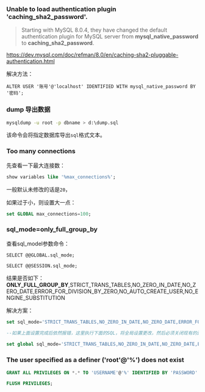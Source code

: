 ### Unable to load authentication plugin 'caching_sha2_password'.


>Starting with MySQL 8.0.4, they have changed the default authentication plugin for MySQL server from **mysql_native_password** to **caching_sha2_password**.

https://dev.mysql.com/doc/refman/8.0/en/caching-sha2-pluggable-authentication.html

解决方法：

```
ALTER USER '账号'@'localhost' IDENTIFIED WITH mysql_native_password BY '密码';
```



### dump 导出数据

```bash
mysqldump -u root -p dbname > d:\dump.sql
```

该命令会将指定数据库导出`sql`格式文本。



### Too many connections

先查看一下最大连接数：

```sql
show variables like '%max_connections%';
```

一般默认未修改的话是`20`，

如果过于小，则设置大一点：

```sql
set GLOBAL max_connections=100;
```





### sql_mode=only_full_group_by

查看sql_model参数命令：

```
SELECT @@GLOBAL.sql_mode;

SELECT @@SESSION.sql_mode;
```

结果是否如下：
**ONLY_FULL_GROUP_BY**,STRICT_TRANS_TABLES,NO_ZERO_IN_DATE,NO_ZERO_DATE,ERROR_FOR_DIVISION_BY_ZERO,NO_AUTO_CREATE_USER,NO_ENGINE_SUBSTITUTION

解决方案：
```sql
set sql_mode='STRICT_TRANS_TABLES,NO_ZERO_IN_DATE,NO_ZERO_DATE,ERROR_FOR_DIVISION_BY_ZERO,NO_AUTO_CREATE_USER,NO_ENGINE_SUBSTITUTION';

--如果上面设置完成后依然报错，这里执行下面的SQL，将全局设置更改，然后必须关闭现有的连接，重新打开连接后查询即可
 
set global sql_mode='STRICT_TRANS_TABLES,NO_ZERO_IN_DATE,NO_ZERO_DATE,ERROR_FOR_DIVISION_BY_ZERO,NO_AUTO_CREATE_USER,NO_ENGINE_SUBSTITUTION';
```





### The user specified as a definer ('root'@'%') does not exist

```sql
GRANT ALL PRIVILEGES ON *.* TO 'USERNAME'@'%' IDENTIFIED BY 'PASSWORD' WITH GRANT OPTION;

FLUSH PRIVILEGES; 
```

